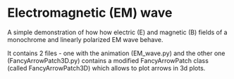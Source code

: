 # Electromagnetic (EM) wave

A simple demonstration of how how electric (E) and magnetic (B) fields of a monochrome and linearly polarized EM wave behave.

It contains 2 files - one with the animation (EM_wave.py) and the other one (FancyArrowPatch3D.py) contains a modified FancyArrowPatch class (called FancyArrowPatch3D) which allows to plot arrows in 3d plots. 
